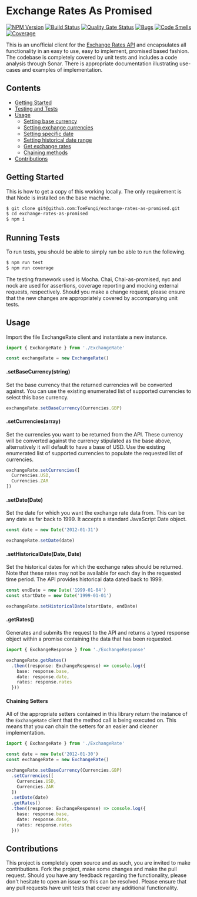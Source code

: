 # Exchange Rates As Promised
[![NPM Version](https://badge.fury.io/js/exchange-rates-as-promised.svg)](https://badge.fury.io/js/exchange-rates-as-promised)
[![Build Status](https://travis-ci.org/ToeFungi/exchange-rates-as-promised.svg?branch=master)](https://travis-ci.org/ToeFungi/exchange-rates-as-promised)
[![Quality Gate Status](https://sonarcloud.io/api/project_badges/measure?project=exchange-rates-as-promised&metric=alert_status)](https://sonarcloud.io/dashboard?id=exchange-rates-as-promised)
[![Bugs](https://sonarcloud.io/api/project_badges/measure?project=exchange-rates-as-promised&metric=bugs)](https://sonarcloud.io/dashboard?id=exchange-rates-as-promised)
[![Code Smells](https://sonarcloud.io/api/project_badges/measure?project=exchange-rates-as-promised&metric=code_smells)](https://sonarcloud.io/dashboard?id=exchange-rates-as-promised)
[![Coverage](https://sonarcloud.io/api/project_badges/measure?project=exchange-rates-as-promised&metric=coverage)](https://sonarcloud.io/dashboard?id=exchange-rates-as-promised)

This is an unofficial client for the [Exchange Rates API](https://exchangeratesapi.io/) and encapsulates all 
functionality in an easy to use, easy to implement, promised based fashion. The codebase is completely covered by unit
tests and includes a code analysis through Sonar. There is appropriate documentation illustrating use-cases and examples
of implementation.

## Contents
- [Getting Started](#getting-started)
- [Testing and Tests](#running-tests)
- [Usage](#usage)
  - [Setting base currency](#setbasecurrencystring)
  - [Setting exchange currencies](#setcurrenciesarraycurrencies)
  - [Setting specific date](#setdatedate)
  - [Setting historical date range](#sethistoricaldatedate-date)
  - [Get exchange rates](#getrates)
  - [Chaining methods](#chaining-setters)
- [Contributions](#contributions)

## Getting Started
This is how to get a copy of this working locally. The only requirement is that Node is installed on the base machine.
```bash
$ git clone git@github.com:ToeFungi/exchange-rates-as-promised.git
$ cd exchange-rates-as-promised
$ npm i
```

## Running Tests
To run tests, you should be able to simply run be able to run the following.
```bash
$ npm run test
$ npm run coverage
```

The testing framework used is Mocha. Chai, Chai-as-promised, nyc and nock are used for assertions, coverage reporting
and mocking external requests, respectively. Should you make a change request, please ensure that the new changes are
appropriately covered by accompanying unit tests.

## Usage
Import the file ExchangeRate client and instantiate a new instance.
```typescript
import { ExchangeRate } from './ExchangeRate'

const exchangeRate = new ExchangeRate()
```

#### .setBaseCurrency(string)
Set the base currency that the returned currencies will be converted against. You can use the existing enumerated list 
of supported currencies to select this base currency.
```typescript
exchangeRate.setBaseCurrency(Currencies.GBP)
```

#### .setCurrencies(array<Currencies>) 
Set the currencies you want to be returned from the API. These currency will be converted against the currency 
stipulated as the base above, alternatively it will default to have a base of USD. Use the existing enumerated list of 
supported currencies to populate the requested list of currencies.
```typescript
exchangeRate.setCurrencies([
  Currencies.USD,
  Currencies.ZAR
])
```

#### .setDate(Date)
Set the date for which you want the exchange rate data from. This can be any date as far back to 1999. It accepts a
standard JavaScript Date object.
```typescript
const date = new Date('2012-01-31')

exchangeRate.setDate(date)
```

#### .setHistoricalDate(Date, Date)
Set the historical dates for which the exchange rates should be returned. Note that these rates may not be available for
each day in the requested time period. The API provides historical data dated back to 1999.
```typescript
const endDate = new Date('1999-01-04')
const startDate = new Date('1999-01-01')

exchangeRate.setHistoricalDate(startDate, endDate)
```

#### .getRates()
Generates and submits the request to the API and returns a typed response object within a promise containing the data 
that has been requested.
```typescript
import { ExchangeResponse } from './ExchangeResponse'

exchangeRate.getRates()
  .then((response: ExchangeResponse) => console.log({
    base: response.base,
    date: response.date,
    rates: response.rates
  }))
```

#### Chaining Setters
All of the appropriate setters contained in this library return the instance of the `ExchangeRate` client that the
method call is being executed on. This means that you can chain the setters for an easier and cleaner implementation.
```typescript
import { ExchangeRate } from './ExchangeRate'

const date = new Date('2012-01-30')
const exchangeRate = new ExchangeRate()

exchangeRate.setBaseCurrency(Currencies.GBP)
  .setCurrencies([
    Currencies.USD,
    Currencies.ZAR
  ])
  .setDate(date)
  .getRates()
  .then((response: ExchangeResponse) => console.log({
    base: response.base,
    date: response.date,
    rates: response.rates
  }))
```

## Contributions
This project is completely open source and as such, you are invited to make contributions. Fork the project, make some
changes and make the pull request. Should you have any feedback regarding the functionality, please don't hesitate to
open an issue so this can be resolved. Please ensure that any pull requests have unit tests that cover any additional
functionality.
